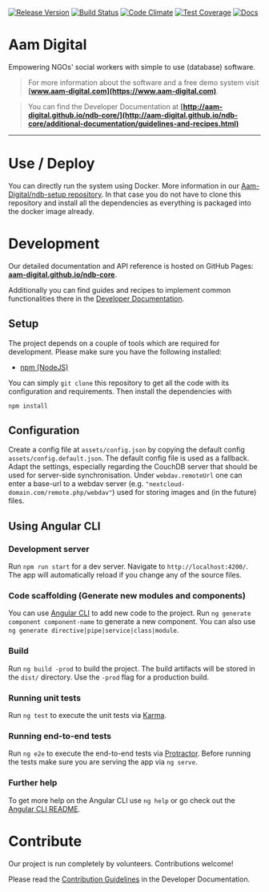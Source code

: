 [![Release Version](https://img.shields.io/github/release/Aam-Digital/ndb-core.svg)](https://github.com/Aam-Digital/ndb-core/releases)
[![Build Status](https://travis-ci.org/Aam-Digital/ndb-core.svg?branch=master)](https://travis-ci.org/Aam-Digital/ndb-core)
[![Code Climate](https://codeclimate.com/github/NGO-DB/ndb-core/badges/gpa.svg)](https://codeclimate.com/github/NGO-DB/ndb-core)
[![Test Coverage](https://api.codeclimate.com/v1/badges/4e4a7a6301064019b2c9/test_coverage)](https://codeclimate.com/github/Aam-Digital/ndb-core/test_coverage)
[![Docs](https://img.shields.io/badge/docs-by%20compodoc-blue.svg)](https://aam-digital.github.io/ndb-core/index.html)



# Aam Digital
Empowering NGOs' social workers with simple to use (database) software.

> For more information about the software and a free demo system visit **[www.aam-digital.com](https://www.aam-digital.com)**.

> You can find the Developer Documentation at **[http://aam-digital.github.io/ndb-core/](http://aam-digital.github.io/ndb-core/additional-documentation/guidelines-and-recipes.html)**

-----


# Use / Deploy
You can directly run the system using Docker.
More information in our [Aam-Digital/ndb-setup repository](https://github.com/Aam-Digital/ndb-setup/).
In that case you do not have to clone this repository and install all the dependencies as everything is packaged into the docker image already.





# Development
Our detailed documentation and API reference is hosted on GitHub Pages: [**aam-digital.github.io/ndb-core**](http://aam-digital.github.io/ndb-core/index.html).

Additionally you can find guides and recipes to implement common functionalities there in the [Developer Documentation](http://aam-digital.github.io/ndb-core/additional-documentation/guidelines-and-recipes.html).


## Setup
The project depends on a couple of tools which are required for development. Please make sure you have the following installed:
- [npm (NodeJS)](https://www.npmjs.org/)

You can simply `git clone` this repository to get all the code with its configuration and requirements.
Then install the dependencies with
```
npm install
```


## Configuration
Create a config file at `assets/config.json` by copying the default config `assets/config.default.json`.
The default config file is used as a fallback.
Adapt the settings, especially regarding the CouchDB server that should be used for server-side synchronisation.
Under `webdav.remoteUrl` one can enter a base-url to a webdav server (e.g. `"nextcloud-domain.com/remote.php/webdav"`) used for storing images and (in the future) files.



## Using Angular CLI

### Development server

Run `npm run start` for a dev server. Navigate to `http://localhost:4200/`. The app will automatically reload if you change any of the source files.

### Code scaffolding (Generate new modules and components)

You can use [Angular CLI](https://angular.io/cli/generate) to add new code to the project. Run `ng generate component component-name` to generate a new component. You can also use `ng generate directive|pipe|service|class|module`.

### Build

Run `ng build -prod` to build the project. The build artifacts will be stored in the `dist/` directory. Use the `-prod` flag for a production build.

### Running unit tests

Run `ng test` to execute the unit tests via [Karma](https://karma-runner.github.io).

### Running end-to-end tests

Run `ng e2e` to execute the end-to-end tests via [Protractor](http://www.protractortest.org/).
Before running the tests make sure you are serving the app via `ng serve`.

### Further help

To get more help on the Angular CLI use `ng help` or go check out the [Angular CLI README](https://github.com/angular/angular-cli/blob/master/README.md).




# Contribute
Our project is run completely by volunteers. Contributions welcome!

Please read the [Contribution Guidelines](http://aam-digital.github.io/ndb-core/first-steps/contribution-guidelines.html) in the Developer Documentation.
